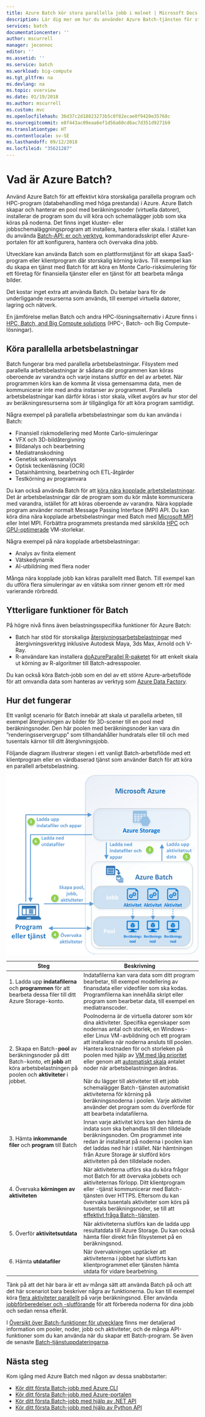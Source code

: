 ```yaml
---
title: Azure Batch kör stora parallella jobb i molnet | Microsoft Docs
description: Lär dig mer om hur du använder Azure Batch-tjänsten för storskaliga parallella arbetsbelastningar och HPC-arbetsbelastningar
services: batch
documentationcenter: ''
author: mscurrell
manager: jeconnoc
editor: ''
ms.assetid: ''
ms.service: batch
ms.workload: big-compute
ms.tgt_pltfrm: na
ms.devlang: na
ms.topic: overview
ms.date: 01/19/2018
ms.author: mscurrell
ms.custom: mvc
ms.openlocfilehash: 36d37c2d18823273b5c0f82ecae0f9420e35768c
ms.sourcegitcommit: e8f443ac09eaa6ef1d56a60cd6ac7d351d9271b9
ms.translationtype: HT
ms.contentlocale: sv-SE
ms.lasthandoff: 09/12/2018
ms.locfileid: "35621287"
---
```

# <a name="what-is-azure-batch"></a>Vad är Azure Batch?

Använd Azure Batch för att effektivt köra storskaliga parallella program och HPC-program (databehandling med höga prestanda) i Azure. Azure Batch skapar och hanterar en pool med beräkningsnoder (virtuella datorer), installerar de program som du vill köra och schemalägger jobb som ska köras på noderna. Det finns inget kluster- eller jobbschemaläggningsprogram att installera, hantera eller skala. I stället kan du använda [Batch-API: er och verktyg](batch-apis-tools.md), kommandoradsskript eller Azure-portalen för att konfigurera, hantera och övervaka dina jobb. 

Utvecklare kan använda Batch som en plattformstjänst för att skapa SaaS-program eller klientprogram där storskalig körning krävs. Till exempel kan du skapa en tjänst med Batch för att köra en Monte Carlo-risksimulering för ett företag för finansiella tjänster eller en tjänst för att bearbeta många bilder.

Det kostar inget extra att använda Batch. Du betalar bara för de underliggande resurserna som används, till exempel virtuella datorer, lagring och nätverk.

En jämförelse mellan Batch och andra HPC-lösningsalternativ i Azure finns i [HPC, Batch, and Big Compute solutions](../virtual-machines/linux/high-performance-computing.md) (HPC-, Batch- och Big Compute-lösningar).

## <a name="run-parallel-workloads"></a>Köra parallella arbetsbelastningar
Batch fungerar bra med parallella arbetsbelastningar. Filsystem med parallella arbetsbelastningar är sådana där programmen kan köras oberoende av varandra och varje instans slutför en del av arbetet. När programmen körs kan de komma åt vissa gemensamma data, men de kommunicerar inte med andra instanser av programmet. Parallella arbetsbelastningar kan därför köras i stor skala, vilket avgörs av hur stor del av beräkningsresurserna som är tillgängliga för att köra program samtidigt.

Några exempel på parallella arbetsbelastningar som du kan använda i Batch:

* Finansiell riskmodellering med Monte Carlo-simuleringar
* VFX och 3D-bildåtergivning
* Bildanalys och bearbetning
* Mediatranskodning
* Genetisk sekvensanalys
* Optisk teckenläsning (OCR)
* Datainhämtning, bearbetning och ETL-åtgärder
* Testkörning av programvara

Du kan också använda Batch för att [köra nära kopplade arbetsbelastningar](batch-mpi.md). Det är arbetsbelastningar där de program som du kör måste kommunicera med varandra, istället för att köras oberoende av varandra. Nära kopplade program använder normalt Message Passing Interface (MPI) API. Du kan köra dina nära kopplade arbetsbelastningar med Batch med [Microsoft MPI](https://msdn.microsoft.com/library/bb524831(v=vs.85).aspx) eller Intel MPI. Förbättra programmets prestanda med särskilda [HPC](../virtual-machines/linux/sizes-hpc.md) och [GPU-optimerade](../virtual-machines/linux/sizes-gpu.md) VM-storlekar.

Några exempel på nära kopplade arbetsbelastningar:
* Analys av finita element
* Vätskedynamik
* AI-utbildning med flera noder

Många nära kopplade jobb kan köras parallellt med Batch. Till exempel kan du utföra flera simuleringar av en vätska som rinner genom ett rör med varierande rörbredd.

## <a name="additional-batch-capabilities"></a>Ytterligare funktioner för Batch

På högre nivå finns även belastningsspecifika funktioner för Azure Batch:
* Batch har stöd för storskaliga [återgivningsarbetsbelastningar](batch-rendering-service.md) med återgivningsverktyg inklusive Autodesk Maya, 3ds Max, Arnold och V-Ray. 
* R-användare kan installera [doAzureParallel R-paketet](https://github.com/Azure/doAzureParallel) för att enkelt skala ut körning av R-algoritmer till Batch-adresspooler.

Du kan också köra Batch-jobb som en del av ett större Azure-arbetsflöde för att omvandla data som hanteras av verktyg som [Azure Data Factory](../data-factory/transform-data-using-dotnet-custom-activity.md).


## <a name="how-it-works"></a>Hur det fungerar
Ett vanligt scenario för Batch innebär att skala ut parallella arbeten, till exempel återgivningen av bilder för 3D-scener till en pool med beräkningsnoder. Den här poolen med beräkningsnoder kan vara din ”renderingsservergrupp” som tillhandahåller hundratals eller till och med tusentals kärnor till ditt återgivningsjobb.

Följande diagram illustrerar stegen i ett vanligt Batch-arbetsflöde med ett klientprogram eller en värdbaserad tjänst som använder Batch för att köra en parallell arbetsbelastning.

![Genomgång av Batch-lösning](./media/batch-technical-overview/tech_overview_03.png)


|Steg  |Beskrivning  |
|---------|---------|
|1.  Ladda upp **indatafilerna** och **programmen** för att bearbeta dessa filer till ditt Azure Storage-konto.     |Indatafilerna kan vara data som ditt program bearbetar, till exempel modellering av finansdata eller videofiler som ska kodas. Programfilerna kan innehålla skript eller program som bearbetar data, till exempel en mediatranscoder.|
|2.  Skapa en Batch-**pool** av beräkningsnoder på ditt Batch-konto, ett **jobb** att köra arbetsbelastningen på poolen och **aktiviteter** i jobbet.     | Poolnoderna är de virtuella datorer som kör dina aktiviteter. Specifika egenskaper som nodernas antal och storlek, en Windows- eller Linux VM-avbildning och ett program att installera när noderna ansluts till poolen. Hantera kostnaden för och storleken på poolen med hjälp av [VM med låg prioritet](batch-low-pri-vms.md) eller genom att [automatiskt skala](batch-automatic-scaling.md) antalet noder när arbetsbelastningen ändras. <br/><br/>När du lägger till aktiviteter till ett jobb schemalägger Batch-tjänsten automatiskt aktiviteterna för körning på beräkningsnoderna i poolen. Varje aktivitet använder det program som du överförde för att bearbeta indatafilerna. |
|3.  Hämta **inkommande filer** och **program** till Batch     |Innan varje aktivitet körs kan den hämta de indata som ska behandlas till den tilldelade beräkningsnoden. Om programmet inte redan är installerat på noderna i poolen kan det laddas ned här i stället. När hämtningen från Azure Storage är slutförd körs aktiviteten på den tilldelade noden.|
|4.  Övervaka **körningen av aktiviteten**     |När aktiviteterna utförs ska du köra frågor mot Batch för att övervaka jobbets och aktiviteternas förlopp. Ditt klientprogram eller -tjänst kommunicerar med Batch-tjänsten över HTTPS. Eftersom du kan övervaka tusentals aktiviteter som körs på tusentals beräkningsnoder, se till att [effektivt fråga Batch-tjänsten](batch-efficient-list-queries.md).|
|5.  Överför **aktivitetsutdata**     |När aktiviteterna slutförs kan de ladda upp resultatdata till Azure Storage. Du kan också hämta filer direkt från filsystemet på en beräkningsnod.|
|6.  Hämta **utdatafiler**     |När övervakningen upptäcker att aktiviteterna i jobbet har slutförts kan klientprogrammet eller tjänsten hämta utdata för vidare bearbetning.|




Tänk på att det här bara är ett av många sätt att använda Batch på och att det här scenariot bara beskriver några av funktionerna. Du kan till exempel köra [flera aktiviteter parallellt](batch-parallel-node-tasks.md) på varje beräkningsnod. Eller använda [jobbförberedelser och -slutförande](batch-job-prep-release.md) för att förbereda noderna för dina jobb och sedan rensa efteråt. 

I [Översikt över Batch-funktioner för utvecklare](batch-api-basics.md) finns mer detaljerad information om pooler, noder, jobb och aktiviteter, och de många API-funktioner som du kan använda när du skapar ett Batch-program. Se även de senaste [Batch-tjänstuppdateringarna](https://azure.microsoft.com/updates/?product=batch).

## <a name="next-steps"></a>Nästa steg

Kom igång med Azure Batch med någon av dessa snabbstarter:
* [Kör ditt första Batch-jobb med Azure CLI](quick-create-cli.md)
* [Kör ditt första Batch-jobb med Azure-portalen](quick-create-portal.md)
* [Kör ditt första Batch-jobb med hjälp av .NET API](quick-run-dotnet.md)
* [Kör ditt första Batch-jobb med hjälp av Python API](quick-run-python.md)

